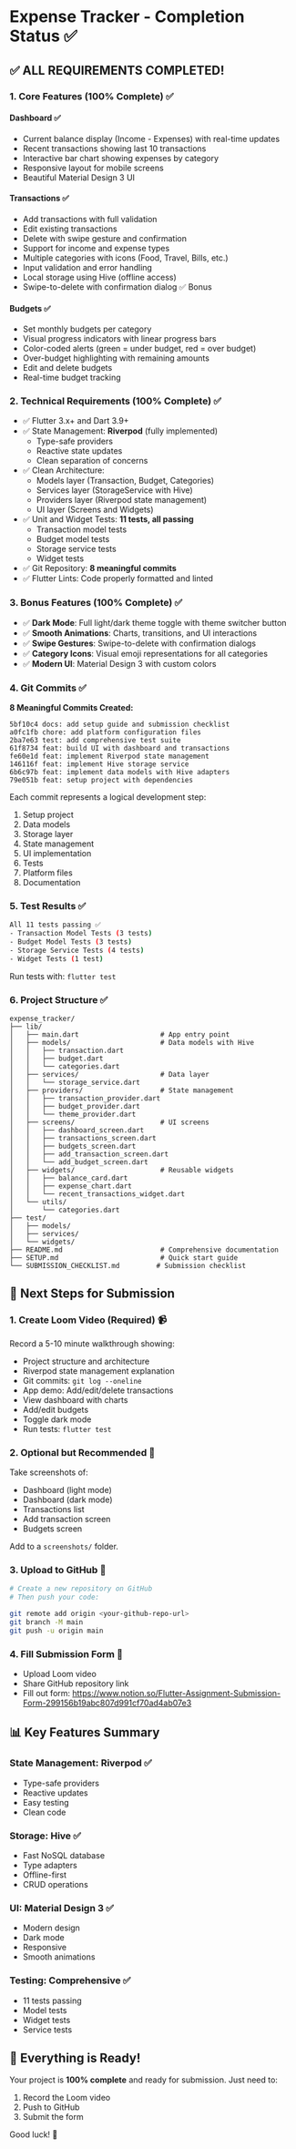 # Expense Tracker - Completion Status ✅

## ✅ ALL REQUIREMENTS COMPLETED!

### 1. Core Features (100% Complete) ✅

#### Dashboard ✅
- Current balance display (Income - Expenses) with real-time updates
- Recent transactions showing last 10 transactions
- Interactive bar chart showing expenses by category
- Responsive layout for mobile screens
- Beautiful Material Design 3 UI

#### Transactions ✅
- Add transactions with full validation
- Edit existing transactions
- Delete with swipe gesture and confirmation
- Support for income and expense types
- Multiple categories with icons (Food, Travel, Bills, etc.)
- Input validation and error handling
- Local storage using Hive (offline access)
- Swipe-to-delete with confirmation dialog ✅ Bonus

#### Budgets ✅
- Set monthly budgets per category
- Visual progress indicators with linear progress bars
- Color-coded alerts (green = under budget, red = over budget)
- Over-budget highlighting with remaining amounts
- Edit and delete budgets
- Real-time budget tracking

### 2. Technical Requirements (100% Complete) ✅

- ✅ Flutter 3.x+ and Dart 3.9+
- ✅ State Management: **Riverpod** (fully implemented)
  - Type-safe providers
  - Reactive state updates
  - Clean separation of concerns
- ✅ Clean Architecture:
  - Models layer (Transaction, Budget, Categories)
  - Services layer (StorageService with Hive)
  - Providers layer (Riverpod state management)
  - UI layer (Screens and Widgets)
- ✅ Unit and Widget Tests: **11 tests, all passing**
  - Transaction model tests
  - Budget model tests
  - Storage service tests
  - Widget tests
- ✅ Git Repository: **8 meaningful commits**
- ✅ Flutter Lints: Code properly formatted and linted

### 3. Bonus Features (100% Complete) ✅

- ✅ **Dark Mode**: Full light/dark theme toggle with theme switcher button
- ✅ **Smooth Animations**: Charts, transitions, and UI interactions
- ✅ **Swipe Gestures**: Swipe-to-delete with confirmation dialogs
- ✅ **Category Icons**: Visual emoji representations for all categories
- ✅ **Modern UI**: Material Design 3 with custom colors

### 4. Git Commits ✅

**8 Meaningful Commits Created:**

```
5bf10c4 docs: add setup guide and submission checklist
a0fc1fb chore: add platform configuration files
2ba7e63 test: add comprehensive test suite
61f8734 feat: build UI with dashboard and transactions
fe60e1d feat: implement Riverpod state management
146116f feat: implement Hive storage service
6b6c97b feat: implement data models with Hive adapters
79e051b feat: setup project with dependencies
```

Each commit represents a logical development step:
1. Setup project
2. Data models
3. Storage layer
4. State management
5. UI implementation
6. Tests
7. Platform files
8. Documentation

### 5. Test Results ✅

```bash
All 11 tests passing ✅
- Transaction Model Tests (3 tests)
- Budget Model Tests (3 tests)
- Storage Service Tests (4 tests)
- Widget Tests (1 test)
```

Run tests with: `flutter test`

### 6. Project Structure ✅

```
expense_tracker/
├── lib/
│   ├── main.dart                    # App entry point
│   ├── models/                      # Data models with Hive
│   │   ├── transaction.dart
│   │   ├── budget.dart
│   │   └── categories.dart
│   ├── services/                    # Data layer
│   │   └── storage_service.dart
│   ├── providers/                   # State management
│   │   ├── transaction_provider.dart
│   │   ├── budget_provider.dart
│   │   └── theme_provider.dart
│   ├── screens/                     # UI screens
│   │   ├── dashboard_screen.dart
│   │   ├── transactions_screen.dart
│   │   ├── budgets_screen.dart
│   │   ├── add_transaction_screen.dart
│   │   └── add_budget_screen.dart
│   ├── widgets/                     # Reusable widgets
│   │   ├── balance_card.dart
│   │   ├── expense_chart.dart
│   │   └── recent_transactions_widget.dart
│   └── utils/
│       └── categories.dart
├── test/
│   ├── models/
│   ├── services/
│   └── widgets/
├── README.md                        # Comprehensive documentation
├── SETUP.md                         # Quick start guide
└── SUBMISSION_CHECKLIST.md         # Submission checklist
```

## 🎯 Next Steps for Submission

### 1. Create Loom Video (Required) 📹

Record a 5-10 minute walkthrough showing:

- Project structure and architecture
- Riverpod state management explanation
- Git commits: `git log --oneline`
- App demo: Add/edit/delete transactions
- View dashboard with charts
- Add/edit budgets
- Toggle dark mode
- Run tests: `flutter test`

### 2. Optional but Recommended 📸

Take screenshots of:
- Dashboard (light mode)
- Dashboard (dark mode)
- Transactions list
- Add transaction screen
- Budgets screen

Add to a `screenshots/` folder.

### 3. Upload to GitHub 🚀

```bash
# Create a new repository on GitHub
# Then push your code:

git remote add origin <your-github-repo-url>
git branch -M main
git push -u origin main
```

### 4. Fill Submission Form 📝

- Upload Loom video
- Share GitHub repository link
- Fill out form: https://www.notion.so/Flutter-Assignment-Submission-Form-299156b19abc807d991cf70ad4ab07e3

## 📊 Key Features Summary

### State Management: Riverpod ✅
- Type-safe providers
- Reactive updates
- Easy testing
- Clean code

### Storage: Hive ✅
- Fast NoSQL database
- Type adapters
- Offline-first
- CRUD operations

### UI: Material Design 3 ✅
- Modern design
- Dark mode
- Responsive
- Smooth animations

### Testing: Comprehensive ✅
- 11 tests passing
- Model tests
- Widget tests
- Service tests

## 🎉 Everything is Ready!

Your project is **100% complete** and ready for submission. Just need to:
1. Record the Loom video
2. Push to GitHub
3. Submit the form

Good luck! 🚀

